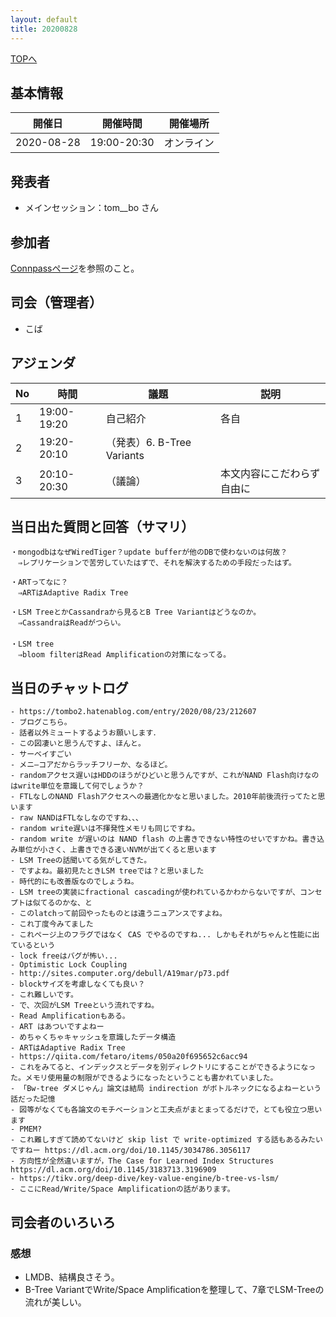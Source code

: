 ```yaml
---
layout: default
title: 20200828
---
```

[TOPへ](/group-tokyo/)

## 基本情報

|開催日|開催時間|開催場所|
|---|---|---|
|2020-08-28|19:00-20:30|オンライン|

## 発表者
- メインセッション：tom__bo さん

## 参加者
[Connpassページ](https://databaseinternals.connpass.com/event/184988/)を参照のこと。

## 司会（管理者）
- こば

## アジェンダ

|No|時間|議題|説明|
|---|---|---|---|
|1|19:00-19:20|自己紹介|各自|
|2|19:20-20:10|（発表）6. B-Tree Variants||
|3|20:10-20:30|（議論） | 本文内容にこだわらず自由に|


## 当日出た質問と回答（サマリ）

```
・mongodbはなぜWiredTiger？update bufferが他のDBで使わないのは何故？
　⇒レプリケーションで苦労していたはずで、それを解決するための手段だったはず。

・ARTってなに？
　⇒ARTはAdaptive Radix Tree

・LSM TreeとかCassandraから見るとB Tree Variantはどうなのか。
　⇒CassandraはReadがつらい。
　
・LSM tree
　⇒bloom filterはRead Amplificationの対策になってる。
```

## 当日のチャットログ

```
- https://tombo2.hatenablog.com/entry/2020/08/23/212607
- ブログこちら。
- 話者以外ミュートするようお願いします．
- この図凄いと思うんですよ、ほんと。
- サーベイすごい
- メニ―コアだからラッチフリーか、なるほど。
- randomアクセス遅いはHDDのほうがひどいと思うんですが、これがNAND Flash向けなのはwrite単位を意識して何でしょうか？
- FTLなしのNAND Flashアクセスへの最適化かなと思いました。2010年前後流行ってたと思います
- raw NANDはFTLなしなのですね、、、
- random write遅いは不揮発性メモリも同じですね。
- random write が遅いのは NAND flash の上書きできない特性のせいですかね。書き込み単位が小さく、上書きできる速いNVMが出てくると思います
- LSM Treeの話聞いてる気がしてきた。
- ですよね。最初見たときLSM treeでは？と思いました
- 時代的にも改善版なのでしょうね。
- LSM treeの実装にfractional cascadingが使われているかわからないですが、コンセプトは似てるのかな、と
- このlatchって前回やったものとは違うニュアンスですよね。
- これ丁度今みてました
- これページ上のフラグではなく CAS でやるのですね... しかもそれがちゃんと性能に出ているという
- lock freeはバグが怖い...
- Optimistic Lock Coupling
- http://sites.computer.org/debull/A19mar/p73.pdf
- blockサイズを考慮しなくても良い？
- これ難しいです。
- で、次回がLSM Treeという流れですね。
- Read Amplificationもある。
- ART はあついですよねー
- めちゃくちゃキャッシュを意識したデータ構造
- ARTはAdaptive Radix Tree
- https://qiita.com/fetaro/items/050a20f695652c6acc94
- これをみてると、インデックスとデータを別ディレクトリにすることができるようになった。メモリ使用量の制限ができるようになったということも書かれていました。
- 「Bw-tree ダメじゃん」論文は結局 indirection がボトルネックになるよねーという話だった記憶
- 図等がなくても各論文のモチベーションと工夫点がまとまってるだけで，とても役立つ思います
- PMEM?
- これ難しすぎて読めてないけど skip list で write-optimized する話もあるみたいですねー https://dl.acm.org/doi/10.1145/3034786.3056117
- 方向性が全然違いますが，The Case for Learned Index Structures https://dl.acm.org/doi/10.1145/3183713.3196909
- https://tikv.org/deep-dive/key-value-engine/b-tree-vs-lsm/
- ここにRead/Write/Space Amplificationの話があります。
```

## 司会者のいろいろ

### 感想

- LMDB、結構良さそう。
- B-Tree VariantでWrite/Space Amplificationを整理して、7章でLSM-Treeの流れが美しい。
